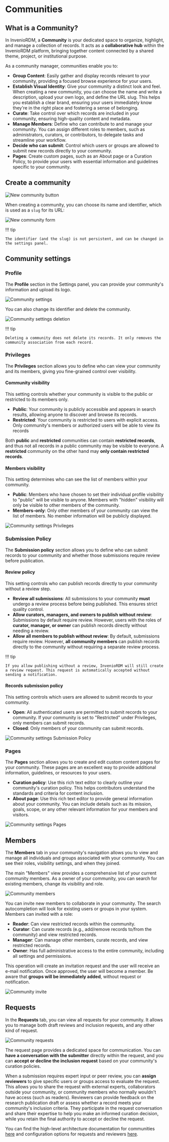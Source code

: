 # Communities

## What is a Community?

In InvenioRDM, a **Community** is your dedicated space to organize, highlight, and manage a collection of records. It acts as a **collaborative hub** within the InvenioRDM platform, bringing together content connected by a shared theme, project, or institutional purpose.

As a community manager, communities enable you to:

- **Group Content**: Easily gather and display records relevant to your community, providing a focused browse experience for your users.
- **Establish Visual Identity**: Give your community a distinct look and feel. When creating a new community, you can choose the name and write a description, upload your own logo, and define the URL slug. This helps you establish a clear brand, ensuring your users immediately know they're in the right place and fostering a sense of belonging.
- **Curate**: Take control over which records are included in your community, ensuring high-quality content and metadata.
- **Manage Members**: Define who can contribute to and manage your community. You can assign different roles to members, such as administrators, curators, or contributors, to delegate tasks and streamline your workflow.
- **Decide who can submit**: Control which users or groups are allowed to submit new records directly to your community.
- **Pages**: Create custom pages, such as an About page or a Curation Policy, to provide your users with essential information and guidelines specific to your community.

## Create a community

![New community button](imgs/communities/new-community-btn.jpg)

When creating a community, you can choose its name and identifier, which is used as a `slug` for its URL:

![New community form](imgs/communities/new-community-form.jpg)

!!! tip

    The identifier (and the slug) is not persistent, and can be changed in the settings panel.

## Community settings

### Profile

The **Profile** section in the Settings panel, you can provide your community's information and upload its logo.

![Community settings](imgs/communities/community-settings.jpg)

You can also change its identifier and delete the community.

![Community settings deletion](imgs/communities/community-deletion.jpg)

!!! tip

    Deleting a community does not delete its records. It only removes the community association from each record.

### Privileges

The **Privileges** section allows you to define who can view your community and its members, giving you fine-grained control over visibility.

#### Community visibility

This setting controls whether your community is visible to the public or restricted to its members only.

- **Public**: Your community is publicly accessible and appears in search results, allowing anyone to discover and browse its records.
- **Restricted**: Your community is restricted to users with explicit access. Only community's members or authorized users will be able to view its records

Both **public** and **restricted** communities can contain **restricted records**, and thus
not all records in a public community may be visible to everyone. A **restricted**
community on the other hand may **only contain restricted records**.

#### Members visibility

This setting determines who can see the list of members within your community.

- **Public**: Members who have chosen to set their individual profile visibility to "public" will be visible to anyone. Members with "hidden" visibility will only be visible to other members of the community.
- **Members-only**: Only other members of your community can view the list of members. No member information will be publicly displayed.

![Community settings Privileges](imgs/communities/community-settings-privileges.jpg)

### Submission Policy

The **Submission policy** section allows you to define who can submit records to your community and whether those submissions require review before publication.

#### Review policy

This setting controls who can publish records directly to your community without a review step.

- **Review all submissions**: All submissions to your community **must** undergo a review process before being published. This ensures strict quality control.
- **Allow curators, managers, and owners to publish without review**: Submissions by default require review. However, users with the roles of **curator, manager, or owner** can publish records directly without needing a review.
- **Allow all members to publish without review**: By default, submissions require review. However, **all community members** can publish records directly to the community without requiring a separate review process.

!!! tip

    If you allow publishing without a review, InvenioRDM will still create a review request. This request is automatically accepted without sending a notification.

#### Records submission policy

This setting controls which users are allowed to submit records to your community.

- **Open**: All authenticated users are permitted to submit records to your community. If your community is set to "Restricted" under Privileges, only members can submit records.
- **Closed**: Only members of your community can submit records.

![Community settings Submission Policy](imgs/communities/community-settings-submission-policy.jpg)

### Pages

The **Pages** section allows you to create and edit custom content pages for your community. These pages are an excellent way to provide additional information, guidelines, or resources to your users.

- **Curation policy**: Use this rich text editor to clearly outline your community's curation policy. This helps contributors understand the standards and criteria for content inclusion.
- **About page**: Use this rich text editor to provide general information about your community. You can include details such as its mission, goals, scope, or any other relevant information for your members and visitors.

![Community settings Pages](imgs/communities/community-settings-pages.jpg)

## Members

The **Members** tab in your community's navigation allows you to view and manage all individuals and groups associated with your community. You can see their roles, visibility settings, and when they joined.

The main "Members" view provides a comprehensive list of your current community members. As a owner of your community, you can search for existing members, change its visibility and role.

![Community members](imgs/communities/community-members.jpg)

You can invite new members to collaborate in your community. The search autocompletion will look for existing users or groups in your system. Members can invited with a role:

- **Reader**: Can view restricted records within the community.
- **Curator**: Can curate records (e.g., add/remove records to/from the community) and view restricted records.
- **Manager**: Can manage other members, curate records, and view restricted records.
- **Owner**: Has full administrative access to the entire community, including all settings and permissions.

This operation will create an invitation request and the user will receive an e-mail notification. Once approved, the user will become a member. Be aware that **groups will be immediately added**, without request or notification.

![Community invite](imgs/communities/community-invite.jpg)

## Requests

In the **Requests** tab, you can view all requests for your community. It allows you to manage both draft reviews and inclusion requests, and any other kind of request.

![Community requests](imgs/communities/community-requests.jpg)

The request page provides a dedicated space for communication. You can **have a conversation with the submitter** directly within the request, and you can **accept or decline the inclusion request** based on your community's curation policies.

When a submission requires expert input or peer review, you can **assign reviewers** to give specific users or groups access to evaluate the request. This allows you to share the request with external experts, collaborators outside your community, or community members who normally wouldn't have access (such as readers). Reviewers can provide feedback on the research publication draft or assess whether a record meets your community's inclusion criteria. They participate in the request conversation and share their expertise to help you make an informed curation decision, while you retain the final authority to accept or decline the request.

You can find the high-level architecture documentation for communities [here](../maintenance/architecture/communities.md) and configuration options for requests and reviewers [here](../operate/customize/requests.md).
